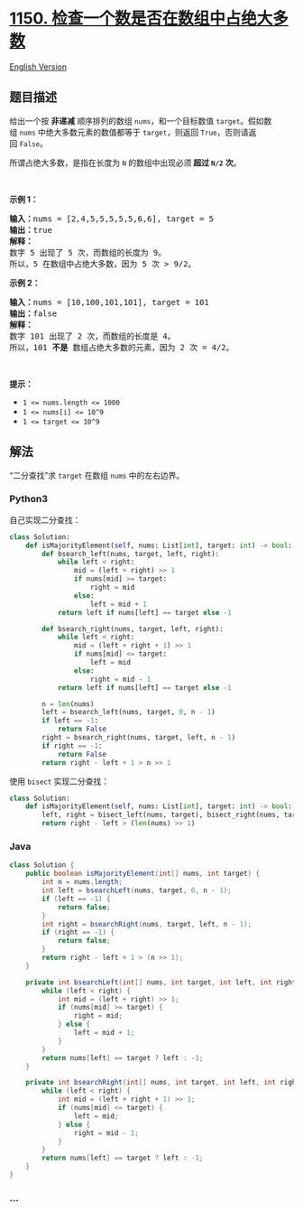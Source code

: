 # [1150. 检查一个数是否在数组中占绝大多数](https://leetcode.cn/problems/check-if-a-number-is-majority-element-in-a-sorted-array)

[English Version](/solution/1100-1199/1150.Check%20If%20a%20Number%20Is%20Majority%20Element%20in%20a%20Sorted%20Array/README_EN.md)

## 题目描述

<!-- 这里写题目描述 -->

<p>给出一个按 <strong>非递减</strong> 顺序排列的数组 <code>nums</code>，和一个目标数值 <code>target</code>。假如数组 <code>nums</code> 中绝大多数元素的数值都等于 <code>target</code>，则返回 <code>True</code>，否则请返回 <code>False</code>。</p>

<p>所谓占绝大多数，是指在长度为 <code>N</code> 的数组中出现必须<strong> 超过 <code>N/2</code></strong> <strong>次</strong>。</p>

<p> </p>

<p><strong>示例 1：</strong></p>

<pre>
<strong>输入：</strong>nums = [2,4,5,5,5,5,5,6,6], target = 5
<strong>输出：</strong>true
<strong>解释：</strong>
数字 5 出现了 5 次，而数组的长度为 9。
所以，5 在数组中占绝大多数，因为 5 次 > 9/2。
</pre>

<p><strong>示例 2：</strong></p>

<pre>
<strong>输入：</strong>nums = [10,100,101,101], target = 101
<strong>输出：</strong>false
<strong>解释：</strong>
数字 101 出现了 2 次，而数组的长度是 4。
所以，101 <strong>不是 </strong>数组占绝大多数的元素，因为 2 次 = 4/2。
</pre>

<p> </p>

<p><strong>提示：</strong></p>

<ul>
	<li><code>1 <= nums.length <= 1000</code></li>
	<li><code>1 <= nums[i] <= 10^9</code></li>
	<li><code>1 <= target <= 10^9</code></li>
</ul>

## 解法

<!-- 这里可写通用的实现逻辑 -->

“二分查找”求 `target` 在数组 `nums` 中的左右边界。

<!-- tabs:start -->

### **Python3**

<!-- 这里可写当前语言的特殊实现逻辑 -->

自己实现二分查找：

```python
class Solution:
    def isMajorityElement(self, nums: List[int], target: int) -> bool:
        def bsearch_left(nums, target, left, right):
            while left < right:
                mid = (left + right) >> 1
                if nums[mid] >= target:
                    right = mid
                else:
                    left = mid + 1
            return left if nums[left] == target else -1

        def bsearch_right(nums, target, left, right):
            while left < right:
                mid = (left + right + 1) >> 1
                if nums[mid] <= target:
                    left = mid
                else:
                    right = mid - 1
            return left if nums[left] == target else -1

        n = len(nums)
        left = bsearch_left(nums, target, 0, n - 1)
        if left == -1:
            return False
        right = bsearch_right(nums, target, left, n - 1)
        if right == -1:
            return False
        return right - left + 1 > n >> 1
```

使用 `bisect` 实现二分查找：

```python
class Solution:
    def isMajorityElement(self, nums: List[int], target: int) -> bool:
        left, right = bisect_left(nums, target), bisect_right(nums, target)
        return right - left > (len(nums) >> 1)
```

### **Java**

<!-- 这里可写当前语言的特殊实现逻辑 -->

```java
class Solution {
    public boolean isMajorityElement(int[] nums, int target) {
        int n = nums.length;
        int left = bsearchLeft(nums, target, 0, n - 1);
        if (left == -1) {
            return false;
        }
        int right = bsearchRight(nums, target, left, n - 1);
        if (right == -1) {
            return false;
        }
        return right - left + 1 > (n >> 1);
    }

    private int bsearchLeft(int[] nums, int target, int left, int right) {
        while (left < right) {
            int mid = (left + right) >> 1;
            if (nums[mid] >= target) {
                right = mid;
            } else {
                left = mid + 1;
            }
        }
        return nums[left] == target ? left : -1;
    }

    private int bsearchRight(int[] nums, int target, int left, int right) {
        while (left < right) {
            int mid = (left + right + 1) >> 1;
            if (nums[mid] <= target) {
                left = mid;
            } else {
                right = mid - 1;
            }
        }
        return nums[left] == target ? left : -1;
    }
}
```

### **...**

```

```

<!-- tabs:end -->
